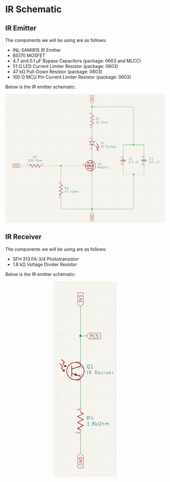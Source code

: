 # IR Schematic

## IR Emitter

The components we will be using are as follows:

* INL-5AMIR15 IR Emitter
* BS170 MOSFET
* 4.7 and 0.1 µF Bypass Capacitors (package: 0603 and MLCC)
* 51 Ω LED Current Limiter Resistor (package: 0603)
* 47 kΩ Pull-Down Resistor (package: 0603)
* 100 Ω MCU Pin Current Limiter Resistor (package: 0603)

Below is the IR emitter schematic:

<p align="center">

  <img src="https://github.com/chen4578/Micromouse/blob/c77a31262b6b2b4f11ef10bc37a9745111531bbb/assets/Screenshot%202025-10-12%20205223.png" width="600">

</p>

## IR Receiver

The components we will be using are as follows:

* SFH 313 FA-3/4 Phototransistor
* 1.8 kΩ Voltage Divider Resistor

Below is the IR emitter schematic:

<p align="center">

  <img src="https://github.com/chen4578/Micromouse/blob/de3081023e7cd3bcfa5b5bb6e5d95607710b9731/assets/Screenshot%202025-10-12%20205725.png" width="200">

</p>
